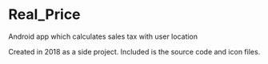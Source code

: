 # Real_Price
Android app which calculates sales tax with user location

Created in 2018 as a side project. Included is the source code and icon files.
